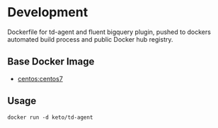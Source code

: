 # Development

Dockerfile for td-agent and fluent bigquery plugin, pushed to dockers automated build process and public Docker hub registry.


## Base Docker Image

* [centos:centos7](https://registry.hub.docker.com/_/centos/)


## Usage

	docker run -d keto/td-agent


